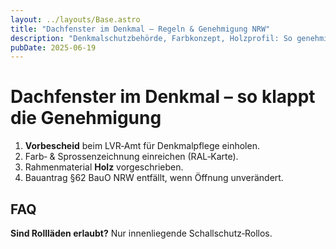 ```yaml
---
layout: ../layouts/Base.astro
title: "Dachfenster im Denkmal – Regeln & Genehmigung NRW"
description: "Denkmalschutzbehörde, Farbkonzept, Holzprofil: So genehmigst du den Austausch."
pubDate: 2025‑06‑19
---
```


# Dachfenster im Denkmal – so klappt die Genehmigung

1. **Vorbescheid** beim LVR‑Amt für Denkmalpflege einholen.  
2. Farb‑ & Sprossenzeichnung einreichen (RAL‑Karte).  
3. Rahmenmaterial **Holz** vorgeschrieben.  
4. Bauantrag §62 BauO NRW entfällt, wenn Öffnung unverändert.

## FAQ  
**Sind Rollläden erlaubt?** Nur innenliegende Schallschutz‑Rollos.
